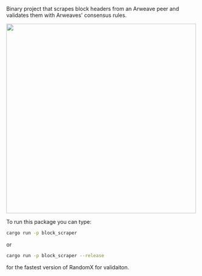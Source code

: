 Binary project that scrapes block headers from an Arweave peer and validates them with Arweaves' consensus rules.

<img src="https://github.com/ThePeopleOfTheNetwork/arweave_rs/assets/3269261/caeb60db-462a-4254-a5f9-3e5ef4fd5501)" width="500">


To run this package you can type:

```bash
cargo run -p block_scraper
```

or 
```bash
cargo run -p block_scraper --release
```
for the fastest version of RandomX for validaiton.